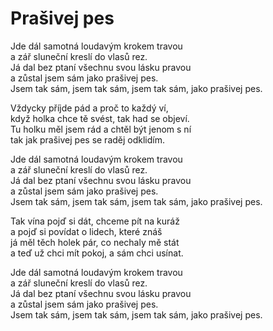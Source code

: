# Prašivej pes

Jde dál samotná loudavým krokem travou  
a zář sluneční kreslí do vlasů rez.  
Já dal bez ptaní všechnu svou lásku pravou  
a zůstal jsem sám jako prašivej pes.  
Jsem tak sám, jsem tak sám, jsem tak sám, jako prašivej pes.

Vždycky příjde pád a proč to každý ví,  
když holka chce tě svést, tak had se objeví.   
Tu holku měl jsem rád a chtěl být jenom s ní  
tak jak prašivej pes se raděj odklidím.  

Jde dál samotná loudavým krokem travou  
a zář sluneční kreslí do vlasů rez.  
Já dal bez ptaní všechnu svou lásku pravou  
a zůstal jsem sám jako prašivej pes.  
Jsem tak sám, jsem tak sám, jsem tak sám, jako prašivej pes.  

Tak vína pojď si dát, chceme pít na kuráž  
a pojď si povídat o lidech, které znáš  
já měl těch holek pár, co nechaly mě stát  
a teď už chci mít pokoj, a sám chci usínat.   

Jde dál samotná loudavým krokem travou  
a zář sluneční kreslí do vlasů rez.  
Já dal bez ptaní všechnu svou lásku pravou  
a zůstal jsem sám jako prašivej pes.  
Jsem tak sám, jsem tak sám, jsem tak sám, jako prašivej pes.
